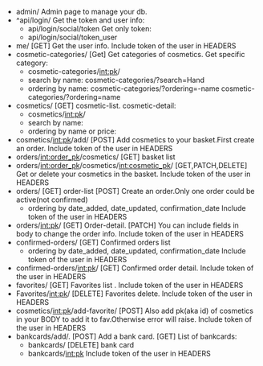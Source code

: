 * admin/
  Admin page to manage your db.
* ^api/login/
  Get the token and user info:
  - api/login/social/token
  Get only token:
  - api/login/social/token_user
* me/
  [GET]
  Get the user info.
  Include token of the user in HEADERS
* cosmetic-categories/
  [Get]
  Get categories of cosmetics.
  Get specific category:
  - cosmetic-categories/<int:pk>/
  - search by name:
    cosmetic-categories/?search=Hand
  - ordering by name:
    cosmetic-categories/?ordering=-name
    cosmetic-categories/?ordering=name
* cosmetics/
  [GET]
  cosmetic-list.
  cosmetic-detail:
    - cosmetics/<int:pk>/
  - search by name:
  - ordering by name or price:
* cosmetics/<int:pk>/add/
  [POST]
  Add cosmetics to your basket.First create an order.
  Include token of the user in HEADERS
* orders/<int:order_pk>/cosmetics/
  [GET]
  basket list
* orders/<int:order_pk>/cosmetics/<int:cosmetic_pk>/
  [GET,PATCH,DELETE]
  Get or delete your cosmetics in the basket.
  Include token of the user in HEADERS
* orders/
  [GET]
  order-list
  [POST]
  Create an order.Only one order could be active(not confirmed)
  - ordering by date_added, date_updated, confirmation_date
  Include token of the user in HEADERS
* orders/<int:pk>/
  [GET]
  Order-detail.
  [PATCH]
  You can include fields in body to change the order info.
  Include token of the user in HEADERS
* confirmed-orders/
  [GET]
  Confirmed orders list
  - ordering by date_added, date_updated, confirmation_date
  Include token of the user in HEADERS
* confirmed-orders/<int:pk>/
  [GET]
  Confirmed order detail.
  Include token of the user in HEADERS
* favorites/
  [GET]
  Favorites list .
  Include token of the user in HEADERS
* Favorites/<int:pk>/
  [DELETE]
  Favorites delete.
  Include token of the user in HEADERS
* cosmetics/<int:pk>/add-favorite/
  [POST]
  Also add pk(aka id) of cosmetics in your BODY to add it to fav.Otherwise error will raise.
  Include token of the user in HEADERS
* bankcards/add/.
  [POST]
  Add a bank card.
  [GET]
  List of bankcards:
  - bankcards/
  [DELETE] bank card
  - bankcards/<int:pk>
  Include token of the user in HEADERS
